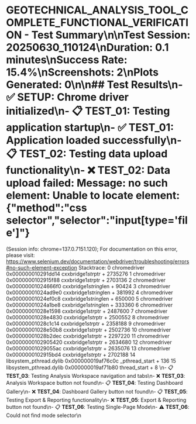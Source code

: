 # GEOTECHNICAL_ANALYSIS_TOOL_COMPLETE_FUNCTIONAL_VERIFICATION - Test Summary\n\n**Test Session:** 20250630_110124\n**Duration:** 0.1 minutes\n**Success Rate:** 15.4%\n**Screenshots:** 2\n**Plots Generated:** 0\n\n## Test Results\n- ✅ **SETUP**: Chrome driver initialized\n- 📋 **TEST_01**: Testing application startup\n- ✅ **TEST_01**: Application loaded successfully\n- 📋 **TEST_02**: Testing data upload functionality\n- ❌ **TEST_02**: Data upload failed: Message: no such element: Unable to locate element: {"method":"css selector","selector":"input[type='file']"}
  (Session info: chrome=137.0.7151.120); For documentation on this error, please visit: https://www.selenium.dev/documentation/webdriver/troubleshooting/errors#no-such-element-exception
Stacktrace:
0   chromedriver                        0x000000010291dd14 cxxbridge1$str$ptr + 2735276
1   chromedriver                        0x0000000102915f88 cxxbridge1$str$ptr + 2703136
2   chromedriver                        0x00000001024666f0 cxxbridge1$string$len + 90424
3   chromedriver                        0x00000001024ad9e0 cxxbridge1$string$len + 381992
4   chromedriver                        0x00000001024ef0c8 cxxbridge1$string$len + 650000
5   chromedriver                        0x00000001024a1be8 cxxbridge1$string$len + 333360
6   chromedriver                        0x00000001028e1598 cxxbridge1$str$ptr + 2487600
7   chromedriver                        0x00000001028e4830 cxxbridge1$str$ptr + 2500552
8   chromedriver                        0x00000001028c1c14 cxxbridge1$str$ptr + 2358188
9   chromedriver                        0x00000001028e50b8 cxxbridge1$str$ptr + 2502736
10  chromedriver                        0x00000001028b2dec cxxbridge1$str$ptr + 2297220
11  chromedriver                        0x0000000102905420 cxxbridge1$str$ptr + 2634680
12  chromedriver                        0x00000001029055ac cxxbridge1$str$ptr + 2635076
13  chromedriver                        0x0000000102915bd4 cxxbridge1$str$ptr + 2702188
14  libsystem_pthread.dylib             0x000000019af76c0c _pthread_start + 136
15  libsystem_pthread.dylib             0x000000019af71b80 thread_start + 8
\n- 📋 **TEST_03**: Testing Analysis Workspace navigation and tabs\n- ❌ **TEST_03**: Analysis Workspace button not found\n- 📋 **TEST_04**: Testing Dashboard Gallery\n- ❌ **TEST_04**: Dashboard Gallery button not found\n- 📋 **TEST_05**: Testing Export & Reporting functionality\n- ❌ **TEST_05**: Export & Reporting button not found\n- 📋 **TEST_06**: Testing Single-Page Mode\n- ⚠️ **TEST_06**: Could not find mode selector\n
